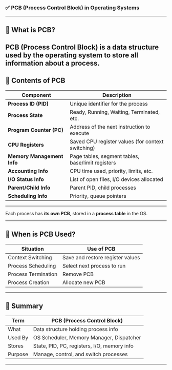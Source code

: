 ### ✅ PCB (Process Control Block) in Operating Systems

---

## 🔹 What is PCB?

**PCB (Process Control Block)** is a **data structure used by the operating system** to **store all information about a process**.
---

## 🔹 Contents of PCB

| Component                  | Description                                       |
| -------------------------- | ------------------------------------------------- |
| **Process ID (PID)**       | Unique identifier for the process                 |
| **Process State**          | Ready, Running, Waiting, Terminated, etc.         |
| **Program Counter (PC)**   | Address of the next instruction to execute        |
| **CPU Registers**          | Saved CPU register values (for context switching) |
| **Memory Management Info** | Page tables, segment tables, base/limit registers |
| **Accounting Info**        | CPU time used, priority, limits, etc.             |
| **I/O Status Info**        | List of open files, I/O devices allocated         |
| **Parent/Child Info**      | Parent PID, child processes                       |
| **Scheduling Info**        | Priority, queue pointers                          |

---
Each process has **its own PCB**, stored in a **process table** in the OS.

---

## 🔹 When is PCB Used?

| Situation           | Use of PCB                       |
| ------------------- | -------------------------------- |
| Context Switching   | Save and restore register values |
| Process Scheduling  | Select next process to run       |
| Process Termination | Remove PCB                       |
| Process Creation    | Allocate new PCB                 |

---

## 🧠 Summary

| Term    | PCB (Process Control Block)                 |
| ------- | ------------------------------------------- |
| What    | Data structure holding process info         |
| Used By | OS Scheduler, Memory Manager, Dispatcher    |
| Stores  | State, PID, PC, registers, I/O, memory info |
| Purpose | Manage, control, and switch processes       |

---

